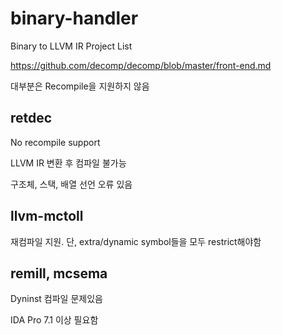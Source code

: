 # binary-handler

Binary to LLVM IR Project List

https://github.com/decomp/decomp/blob/master/front-end.md

대부분은 Recompile을 지원하지 않음

## retdec

No recompile support

LLVM IR 변환 후 컴파일 불가능

구조체, 스택, 배열 선언 오류 있음

## llvm-mctoll

재컴파일 지원. 단, extra/dynamic symbol들을 모두 restrict해야함

## remill, mcsema

Dyninst 컴파일 문제있음

IDA Pro 7.1 이상 필요함

## 
